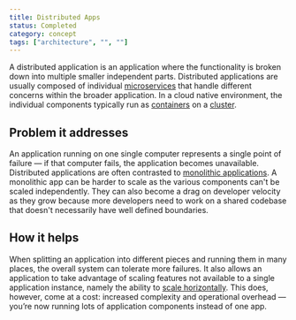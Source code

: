 ```yaml
---
title: Distributed Apps
status: Completed
category: concept
tags: ["architecture", "", ""]
---
```



A distributed application is an application where the functionality is broken down into multiple smaller independent parts. 
Distributed applications are usually composed of individual [microservices](/microservices/) 
that handle different concerns within the broader application. 
In a cloud native environment, the individual components typically run as [containers](/container/) on a [cluster](/cluster/). 

## Problem it addresses 

An application running on one single computer represents a single point of failure — if that computer fails, the application becomes unavailable. 
Distributed applications are often contrasted to [monolithic applications](/monolithic-apps/). 
A monolithic app can be harder to scale as the various components can't be scaled independently. 
They can also become a drag on developer velocity as they grow 
because more developers need to work on a shared codebase that doesn't necessarily have well defined boundaries.

## How it helps

When splitting an application into different pieces and running them in many places, the overall system can tolerate more failures. 
It also allows an application to take advantage of scaling features not available to a single application instance, 
namely the ability to [scale horizontally](/horizontal-scaling/). 
This does, however, come at a cost: increased complexity and operational overhead 
— you’re now running lots of application components instead of one app.
